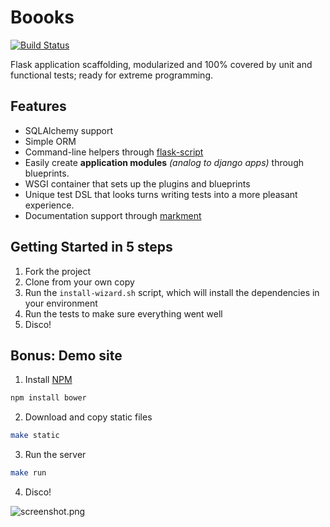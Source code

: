 # Boooks

[![Build Status](https://travis-ci.org/weedlabs/boooks.png?branch=master)](https://travis-ci.org/weedlabs/boooks)

Flask application scaffolding, modularized and 100% covered by unit
and functional tests; ready for extreme programming.

## Features

* SQLAlchemy support
* Simple ORM
* Command-line helpers through [flask-script](http://flask-script.readthedocs.org/)
* Easily create **application modules** *(analog to django apps)* through blueprints.
* WSGI container that sets up the plugins and blueprints
* Unique test DSL that looks turns writing tests into a more pleasant experience.
* Documentation support through [markment](http://falcao.it/markment)


## Getting Started in 5 steps

 1. Fork the project
 2. Clone from your own copy
 3. Run the `install-wizard.sh` script, which will install the dependencies in your environment
 4. Run the tests to make sure everything went well
 5. Disco!

## Bonus: Demo site

 1. Install [NPM](http://npmjs.org)

```bash
npm install bower
```

 2. Download and copy static files

```bash
make static
```

 3. Run the server

```bash
make run
```

 4. Disco!

![screenshot.png](screenshot.png)
